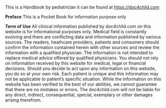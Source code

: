This is a Handbook by pediatrician it can be found at 
https://doc4child.com

**Preface**
This is a Pocket Book for information purpose only

**Term of Use**
All clinical information published by doc4child.com on this website is for informational purposes only. Medical field is constantly evolving and there are conflicting data and information published by various sources. The readers, heathcare providers, patients and consumers should confirm the information contained herein with other sources and review the information with a qualified physician. The information is not intended to replace medical advice offered by qualified physicians. You should not rely on information received by this website for medical, legal or financial decisions. Should you decide to act upon any information on this website, you do so at your own risk. Each patient is unique and this information may not be applicable to patient’s specific situation. While the information on this website has been verified to the best of our abilities, we cannot guarantee that there are no mistakes or errors. The doc4child.com will not be liable for any direct, indirect, consequential, special, exemplary or other damages arising therefrom.